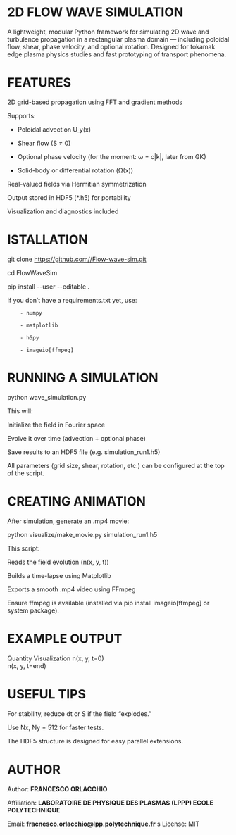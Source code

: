 #                   2D FLOW WAVE SIMULATION
A lightweight, modular Python framework for simulating 2D wave and turbulence propagation in a rectangular plasma domain — including poloidal flow, shear, phase velocity, and optional rotation.
Designed for tokamak edge plasma physics studies and fast prototyping of transport phenomena.
        
#                    FEATURES
2D grid-based propagation using FFT and gradient methods

Supports:

  - Poloidal advection U_y(x)
    
  - Shear flow (S ≠ 0)
    
  - Optional phase velocity (for the moment: ω = c|k|, later from GK)
    
  - Solid-body or differential rotation (Ω(x))
    
Real-valued fields via Hermitian symmetrization

Output stored in HDF5 (*.h5) for portability

Visualization and diagnostics included

#                    ISTALLATION
git clone [https://github.com/<your-username>/Flow-wave-sim.git](https://github.com/Frakkio10/FlowWaveSim.git)

cd FlowWaveSim

pip install --user --editable .


If you don’t have a requirements.txt yet, use:

        - numpy

        - matplotlib
        
        - h5py

        - imageio[ffmpeg]

#                   RUNNING A SIMULATION
python wave_simulation.py


This will:

Initialize the field in Fourier space

Evolve it over time (advection + optional phase)

Save results to an HDF5 file (e.g. simulation_run1.h5)

All parameters (grid size, shear, rotation, etc.) can be configured at the top of the script.

#                    CREATING ANIMATION
After simulation, generate an .mp4 movie:

python visualize/make_movie.py simulation_run1.h5

This script:

Reads the field evolution (n(x, y, t))

Builds a time-lapse using Matplotlib

Exports a smooth .mp4 video using FFmpeg

Ensure ffmpeg is available (installed via pip install imageio[ffmpeg] or system package).

#                    EXAMPLE OUTPUT
Quantity	Visualization
n(x, y, t=0)	
n(x, y, t=end)	


#                    USEFUL TIPS

For stability, reduce dt or S if the field “explodes.”

Use Nx, Ny = 512 for faster tests.

The HDF5 structure is designed for easy parallel extensions.

#                    AUTHOR
Author: **FRANCESCO ORLACCHIO** 

Affiliation: **LABORATOIRE DE PHYSIQUE DES PLASMAS (LPPP) ECOLE POLYTECHNIQUE** 

Email: **fracnesco.orlacchio@lpp.polytechnique.fr** 
s
License: MIT 
